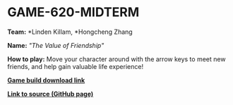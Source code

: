 # GAME-620-MIDTERM

**Team:**
*Linden Killam, 
*Hongcheng Zhang

**Name:**
_"The Value of Friendship"_

**How to play:** 
Move your character around with the arrow keys to meet new friends, and help gain valuable life experience!

[**Game build download link**](https://zhang-ale.github.io/GAME-620-MIDTERM/play/) 

[**Link to source (GitHub page)**](https://github.com/Zhang-Ale/GAME-620-MIDTERM/tree/main/) 
